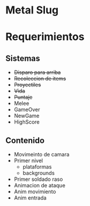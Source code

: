 # Metal Slug
# Requerimientos
## Sistemas
- ~~Disparo para arriba~~
- ~~Recoleccion de items~~
- ~~Proyectiles~~
- ~~Vida~~
- ~~Puntaje~~
- Melee
- GameOver
- NewGame
- HighScore
## Contenido
- Movimeinto de camara
- Primer nivel 
	- plataformas
	- backgrounds 
- Primer soldado raso
- Animacion de ataque
- Anim movimiento 
- Anim entrada
